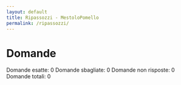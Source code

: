 ```yaml
---
layout: default
title: Ripassozzi - MestoloPomello
permalink: /ripassozzi/
---
```


<link rel="stylesheet" href="{{ './assets/css/default.css' | relative_url }}">
<link rel="stylesheet" href="{{ './assets/css/ripassozzi.css' | relative_url }}">
<meta name="viewport" content="width=device-width, initial-scale=1">
<h1>Domande</h1>
<div id="questions"></div>
<div class="footer-bar">
    <span>Domande esatte: <span id="correct-answers">0</span></span>
    <span>Domande sbagliate: <span id="incorrect-answers">0</span></span>
    <span>Domande non risposte: <span id="unanswered-questions">0</span></span>
    <span>Domande totali: <span id="total-questions">0</span></span>
</div>
<script src="{{ './assets/scripts/questions/is4.js' | relative_url }}"></script>
<script src="{{ './assets/scripts/ripassozzi.js' | relative_url }}"></script>